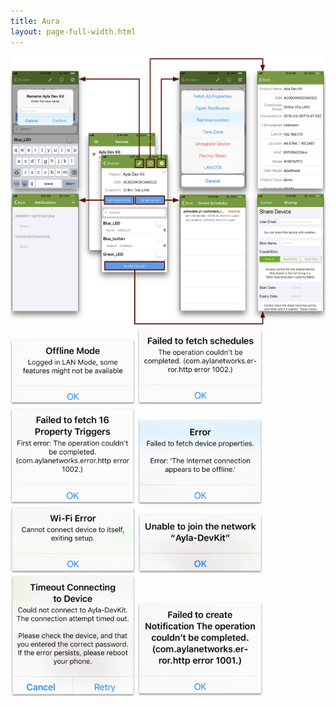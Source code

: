 ```yaml
---
title: Aura
layout: page-full-width.html
---
```


<img src="aura-device.png" width="720">

<img src="aura-offline-mode.png" width="200">

<img src="aura-failed-to-fetch-schedules.png" width="200">

<img src="aura-failed-to-fetch-property-triggers.png" width="200">

<img src="aura-failed-to-fetch-device-properties.png" width="200">

<img src="aura-cannot-connect-device-to-itself.png" width="200">

<img src="aura-unable-to-join.png" width="200">

<img src="aura-timeout-connecting.png" width="200">

<img src="aura-failed-to-create-notification.png" width="200">
